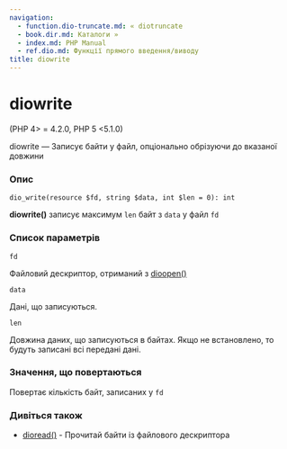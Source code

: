 ```yaml
---
navigation:
  - function.dio-truncate.md: « diotruncate
  - book.dir.md: Каталоги »
  - index.md: PHP Manual
  - ref.dio.md: Функції прямого введення/виводу
title: diowrite
---
```

# diowrite

(PHP 4> = 4.2.0, PHP 5 <5.1.0)

diowrite — Записує байти у файл, опціонально обрізуючи до вказаної довжини

### Опис

```methodsynopsis
dio_write(resource $fd, string $data, int $len = 0): int
```

**diowrite()** записує максимум `len` байт з `data` у файл `fd`

### Список параметрів

`fd`

Файловий дескриптор, отриманий з [dioopen()](function.dio-open.md)

`data`

Дані, що записуються.

`len`

Довжина даних, що записуються в байтах. Якщо не встановлено, то будуть записані всі передані дані.

### Значення, що повертаються

Повертає кількість байт, записаних у `fd`

### Дивіться також

-   [dioread()](function.dio-read.md) - Прочитай байти із файлового дескриптора

